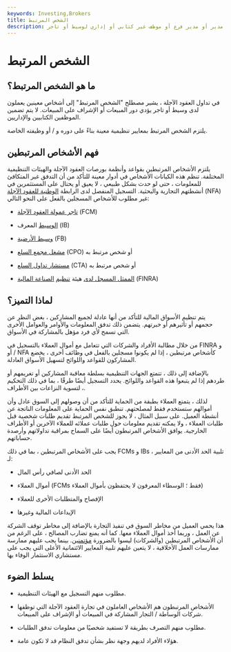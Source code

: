 ```yaml
---
keywords: Investing,Brokers
title: الشخص المرتبط
description: الشخص المرتبط هو أي مالك أو شريك أو مسؤول أو مدير أو مدير فرع أو موظف غير كتابي أو إداري لوسيط أو تاجر.
---
```


# الشخص المرتبط
## ما هو الشخص المرتبط؟

في تداول العقود الآجلة ، يشير مصطلح "الشخص المرتبط" إلى أشخاص معينين يعملون لدى وسيط أو تاجر يؤدي دور المبيعات أو الإشراف على المبيعات. لا يتم تضمين الموظفين الكتابيين والإداريين.

يلتزم الشخص المرتبط بمعايير تنظيمية معينة بناءً على دوره و / أو وظيفته الخاصة.

## فهم الأشخاص المرتبطين

يلتزم الأشخاص المرتبطين بقواعد وأنظمة بورصات العقود الآجلة والهيئات التنظيمية المختلفة. تنظم هذه الكيانات الأشخاص في أدوار معينة للتأكد من أن التدفق غير المتكافئ للمعلومات ، حتى لو حدث بشكل طبيعي ، لا يعيق أو يحتال على المستثمرين في أنشطتهم التجارية والبحثية. التسجيل المنفصل لدى الرابطة [الوطنية للعقود الآجلة](/nfa) (NFA) غير مطلوب للأشخاص المسجلين بالفعل على النحو التالي:

- [تاجر عمولة العقود الآجلة](/fcm) (FCM)

- [الوسيط](/introducingbroker) المعرف (IB)

- [وسيط الأرضية](/floorbroker) (FB)

- [مشغل مجمع السلع](/cpo) (CPO) أو شخص مرتبط به

- [مستشار تداول السلع](/cta) (CTA) أو شخص مرتبط به

- [الممثل المسجل لدى](/registeredrepresentative) هيئة [تنظيم](/finra) [الصناعة المالية](/finra) (FINRA)

## لماذا التميز؟

يتم تنظيم الأسواق المالية للتأكد من أنها عادلة لجميع المشاركين ، بغض النظر عن حجمهم أو تأثيرهم أو خبرتهم. يتضمن ذلك تدفق المعلومات والأوامر والعوامل الأخرى التي تسمح لأي فرد مؤهل بالمشاركة في الأسواق.

من خلال مطالبة الأفراد والشركات التي تتعامل مع أموال العملاء بالتسجيل في FINRA و / أو NFA كأشخاص مرتبطين ، إذا لم يكونوا مسجلين بالفعل في وظائف أخرى ، يخضع المشاركون للقواعد واللوائح لتسهيل الأسواق العادلة.

بالإضافة إلى ذلك ، تتمتع الجهات التنظيمية بسلطة معاقبة المشاركين أو تغريمهم أو طردهم إذا لم يتبعوا هذه القواعد واللوائح. يحدد التسجيل أيضًا طرقًا ، بما في ذلك التحكيم ، لتسوية النزاعات بين الأطراف.

لذلك ، يتمتع العملاء بطبقة من الحماية للتأكد من أن وصولهم إلى السوق عادل وأن أموالهم ستستخدم فقط لمصلحتهم. تنطبق نفس الحماية على المعلومات الناتجة عن أنشطة العميل. على سبيل المثال ، لا يجوز للشخص المرتبط تقديم طلبات شخصية قبل طلبات العملاء ، ولا يمكنه تقديم معلومات حول طلبات عملائه للعملاء الآخرين أو الأطراف الخارجية. يوافق الأشخاص المرتبطون أيضًا على السماح بمراقبة تداولاتهم وأرصدة حساباتهم.

يجب على الأشخاص المرتبطين ، بما في ذلك FCMs و IBs ، تلبية الحد الأدنى من المعايير لـ:

- الحد الأدنى لصافي رأس المال

- أموال العملاء (FCMs فقط ؛ الوسطاء المعرفون لا يحتفظون بأموال العملاء)

- الإفصاح والمتطلبات الأخرى للعملاء

- الإيداعات المالية وغيرها

هذا يحمي العميل من مخاطر السوق في تنفيذ التجارة بالإضافة إلى مخاطر توقف الشركة عن العمل ، وربما أخذ أموال العملاء معها. كما أنه يمنع تضارب المصالح ، على الرغم من أن الأشخاص المرتبطين (والشركات) ليسوا بالضرورة [مؤتمنين](/fiduciary). بينما يجب عليهم ممارسة ممارسات العمل الأخلاقية ، لا يتعين عليهم تلبية المعايير الائتمانية الأعلى التي يجب على مستشاري الاستثمار الوفاء بها.

## يسلط الضوء

- مطلوب منهم التسجيل مع الهيئات التنظيمية.

- الأشخاص المرتبطون هم الأشخاص العاملون في تجارة العقود الآجلة التي توظفها شركات الوساطة / التجار المشاركة في المبيعات أو الإشراف على المبيعات.

- مطلوب منهم التصرف بطريقة لا تستفيد شخصيًا من معلومات تدفق الطلبات.

- هؤلاء الأفراد لديهم وجهة نظر بشأن تدفق النظام قد لا تكون عامة.


